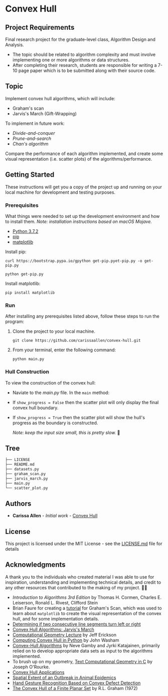 # Convex Hull

## Project Requirements
Final research project for the graduate-level class, Algorithm Design and Analysis. 
* The topic should be related to algorithm complexity and must involve implementing one or more algorithms or data structures.
* After completing their research, students are responsible for writing a 7-10 page paper which is to be submitted along with their source code.

## Topic
Implement convex hull algorithms, which will include:
* Graham's scan
* Jarvis's March (Gift-Wrapping)

To implement in future work:
* _Divide-and-conquer_
* _Prune-and-search_
* _Chan's algorithm_

Compare the performance of each algorithm implemented, and create some visual representation (i.e. scatter plots) of the algorithms/performance.

## Getting Started

These instructions will get you a copy of the project up and running on your local machine for development and testing purposes. 

### Prerequisites

What things were needed to set up the development environment and how to install them.
_Note: installation instructions based on macOS Mojave._

* [Python 3.7.2](https://www.python.org/downloads/)
* [pip](https://pip.pypa.io/en/stable/installing/)
* [matplotlib](https://matplotlib.org/api/pyplot_api.html#module-matplotlib.pyplot)

Install pip:
```
curl https://bootstrap.pypa.io/gpython get-pip.pyet-pip.py -o get-pip.py
```
```
python get-pip.py
```

Install matplotlib:
```
pip install matplotlib
``` 

### Run

After installing any prerequisites listed above, follow these steps to run the program:

1. Clone the project to your local machine.<br>

    `git clone https://github.com/carissaallen/convex-hull.git`

2. From your terminal, enter the following command: <br>

    `python main.py`

### Hull Construction

To view the construction of the convex hull:
* Naviate to the _main.py_ file. In the `main` method:
* If `show_progress = False` then the scatter plot will only display the final convex hull boundary.
* If `show_progress = True` then the scatter plot will show the hull's progress as the boundary is constructed. <br>

  _Note: keep the input size small, this is pretty slow._ :turtle: 

## Tree
```bash
├── LICENSE
├── README.md
├── datasets.py
├── graham_scan.py
├── jarvis_march.py
├── main.py
└── scatter_plot.py
```

## Authors

* **Carissa Allen** - *Initial work* - [Convex Hull](https://github.com/carissaallen/convex-hull)

## License

This project is licensed under the MIT License - see the [LICENSE.md](LICENSE.md) file for details

## Acknowledgments
A thank you to the individuals who created material I was able to use for inspiration, understanding and implementing technical details, and credit to any other resources that contributed to the making of my project. 👏🏻

* _Introduction to Algorithms 3rd Edition_ by Thomas H. Cormen, Charles E. Leiserson, Ronald L. Rivest, Clifford Stein
* Brian Faure for creating a [tutorial](https://steemit.com/python/@bfaure/graham-scan-algorithm-background-and-python-code) for Graham's Scan, which was used to learn about `matplotlib` to create the visual representation of the convex hull, and for some implementation details.
* [Determining if two consecutive line segments turn left or right](https://algorithmtutor.com/Computational-Geometry/Determining-if-two-consecutive-segments-turn-left-or-right/)
* [Convex Hull Algorithms: Jarvis's March](https://algorithmtutor.com/Computational-Geometry/Convex-Hull-Algorithms-Jarvis-s-March/)
* [Computational Geometry Lecture](http://jeffe.cs.illinois.edu/teaching/compgeom/notes/01-convexhull.pdf) by Jeff Erickson
* [Computing Convex Hull in Python](https://startupnextdoor.com/computing-convex-hull-in-python/) by John Washam
* [Convex-Hull Algorithms](https://www.researchgate.net/publication/329265407_Convex-Hull_Algorithms_Implementation_Testing_and_Experimentation) by Neve Gamby and Jyrki Katajainen, primarily relied on to develop appropriate data sets as input to the algorithms implemented.
* To brush up on my geometry, [Text Computational Geometry in C](http://crtl-i.com/PDF/comp_c.pdf) by Joseph O'Rourke.
* [Convex Hull Applications](https://www.quora.com/What-are-the-real-life-applications-of-convex-hulls)
* [Spatial Extent of an Outbreak in Animal Epidemics](https://www.pnas.org/content/110/11/4239.full)
* [Hand Gesture Recognition Based on Convex Defect Detection](https://pdfs.semanticscholar.org/ee87/b0b46ed7a31ef90ee672c08a22e028e4537c.pdf)
* [The Convex Hull of a Finite Planar Set](http://www.math.ucsd.edu/~ronspubs/72_10_convex_hull.pdf) by R.L. Graham (1972)
